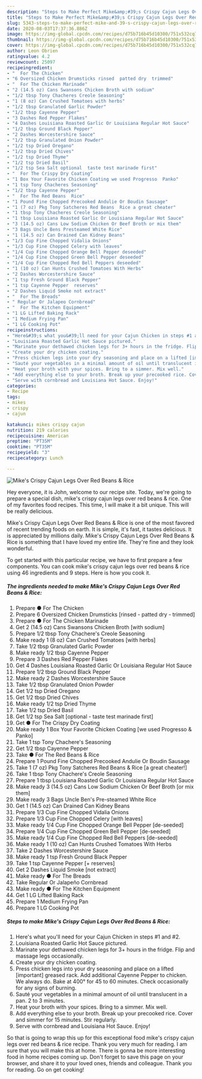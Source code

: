 ```yaml
---
description: "Steps to Make Perfect Mike&amp;#39;s Crispy Cajun Legs Over Red Beans &amp;amp; Rice"
title: "Steps to Make Perfect Mike&amp;#39;s Crispy Cajun Legs Over Red Beans &amp;amp; Rice"
slug: 5343-steps-to-make-perfect-mike-and-39-s-crispy-cajun-legs-over-red-beans-and-amp-rice
date: 2020-08-03T17:37:36.886Z
image: https://img-global.cpcdn.com/recipes/d75b716b45d10300/751x532cq70/mikes-crispy-cajun-legs-over-red-beans-rice-recipe-main-photo.jpg
thumbnail: https://img-global.cpcdn.com/recipes/d75b716b45d10300/751x532cq70/mikes-crispy-cajun-legs-over-red-beans-rice-recipe-main-photo.jpg
cover: https://img-global.cpcdn.com/recipes/d75b716b45d10300/751x532cq70/mikes-crispy-cajun-legs-over-red-beans-rice-recipe-main-photo.jpg
author: Leon Obrien
ratingvalue: 4.2
reviewcount: 25097
recipeingredient:
- "  For The Chicken"
- "6 Oversized Chicken Drumsticks rinsed  patted dry  trimmed"
- "  For The Chicken Marinade"
- "2 (14.5 oz) Cans Swansons Chicken Broth with sodium"
- "1/2 tbsp Tony Chacheres Creole Seasoning"
- "1 (8 oz) Can Crushed Tomatoes with herbs"
- "1/2 tbsp Granulated Garlic Powder"
- "1/2 tbsp Cayenne Pepper"
- "3 Dashes Red Pepper Flakes"
- "4 Dashes Louisiana Roasted Garlic Or Louisiana Regular Hot Sauce"
- "1/2 tbsp Ground Black Pepper"
- "2 Dashes Worcestershire Sauce"
- "1/2 tbsp Granulated Onion Powder"
- "1/2 tsp Dried Oregano"
- "1/2 tbsp Dried Chives"
- "1/2 tsp Dried Thyme"
- "1/2 tsp Dried Basil"
- "1/2 tsp Sea Salt optional  taste test marinade first"
- "  For The Crispy Dry Coating"
- "1 Box Your Favorite Chicken Coating we used Progresso  Panko"
- "1 tsp Tony Chacheres Seasoning"
- "1/2 tbsp Cayenne Pepper"
- "  For The Red Beans  Rice"
- "1 Pound Fine Chopped Precooked Andulie Or Boudin Sausage"
- "1 (7 oz) Pkg Tony Satcheres Red Beans  Rice a great cheater"
- "1 tbsp Tony Chacheres Creole Seasoning"
- "1 tbsp Louisiana Roasted Garlic Or Louisiana Regular Hot Sauce"
- "3 (14.5 oz) Cans Low Sodium Chicken Or Beef Broth or mix them"
- "3 Bags Uncle Bens Presteamed White Rice"
- "1 (14.5 oz) Can Drained Can Kidney Beans"
- "1/3 Cup Fine Chopped Vidalia Onions"
- "1/3 Cup Fine Chopped Celery with leaves"
- "1/4 Cup Fine Chopped Orange Bell Pepper deseeded"
- "1/4 Cup Fine Chopped Green Bell Pepper deseeded"
- "1/4 Cup Fine Chopped Red Bell Peppers deseeded"
- "1 (10 oz) Can Hunts Crushed Tomatoes With Herbs"
- "2 Dashes Worcestershire Sauce"
- "1 tsp Fresh Ground Black Pepper"
- "1 tsp Cayenne Pepper  reserves"
- "2 Dashes Liquid Smoke not extract"
- "  For The Breads"
- " Regular Or Jalapeo Cornbread"
- "  For The Kitchen Equipment"
- "1 LG Lifted Baking Rack"
- "1 Medium Frying Pan"
- "1 LG Cooking Pot"
recipeinstructions:
- "Here&#39;s what you&#39;ll need for your Cajun Chicken in steps #1 and #2."
- "Louisiana Roasted Garlic Hot Sauce pictured."
- "Marinate your dethawed chicken legs for 3+ hours in the fridge. Flip and massage legs occasionally."
- "Create your dry chicken coating."
- "Press chicken legs into your dry seasoning and place on a lifted [important] greased rack. Add additional Cayenne Pepper to chicken. We always do. Bake at 400° for 45 to 60 minutes. Check occasionally for any signs of burning."
- "Sauté your vegetables in a minimal amount of oil until translucent in a pan. 2 to 3 minutes."
- "Heat your broth with your spices. Bring to a simmer. Mix well."
- "Add everything else to your broth. Break up your precooked rice. Cover and simmer for 15 minutes. Stir regularly."
- "Serve with cornbread and Louisiana Hot Sauce. Enjoy!"
categories:
- Recipe
tags:
- mikes
- crispy
- cajun

katakunci: mikes crispy cajun 
nutrition: 219 calories
recipecuisine: American
preptime: "PT35M"
cooktime: "PT35M"
recipeyield: "3"
recipecategory: Lunch

---
```



![Mike&#39;s Crispy Cajun Legs Over Red Beans &amp; Rice](https://img-global.cpcdn.com/recipes/d75b716b45d10300/751x532cq70/mikes-crispy-cajun-legs-over-red-beans-rice-recipe-main-photo.jpg)

Hey everyone, it is John, welcome to our recipe site. Today, we're going to prepare a special dish, mike&#39;s crispy cajun legs over red beans &amp; rice. One of my favorites food recipes. This time, I will make it a bit unique. This will be really delicious.



Mike&#39;s Crispy Cajun Legs Over Red Beans &amp; Rice is one of the most favored of recent trending foods on earth. It is simple, it's fast, it tastes delicious. It is appreciated by millions daily. Mike&#39;s Crispy Cajun Legs Over Red Beans &amp; Rice is something that I have loved my entire life. They're fine and they look wonderful.


To get started with this particular recipe, we have to first prepare a few components. You can cook mike&#39;s crispy cajun legs over red beans &amp; rice using 46 ingredients and 9 steps. Here is how you cook it.

<!--inarticleads1-->

##### The ingredients needed to make Mike&#39;s Crispy Cajun Legs Over Red Beans &amp; Rice:

1. Prepare  ● For The Chicken
1. Prepare 6 Oversized Chicken Drumsticks [rinsed - patted dry - trimmed]
1. Prepare  ● For The Chicken Marinade
1. Get 2 (14.5 oz) Cans Swansons Chicken Broth [with sodium]
1. Prepare 1/2 tbsp Tony Chachere&#39;s Creole Seasoning
1. Make ready 1 (8 oz) Can Crushed Tomatoes [with herbs]
1. Take 1/2 tbsp Granulated Garlic Powder
1. Make ready 1/2 tbsp Cayenne Pepper
1. Prepare 3 Dashes Red Pepper Flakes
1. Get 4 Dashes Louisiana Roasted Garlic Or Louisiana Regular Hot Sauce
1. Prepare 1/2 tbsp Ground Black Pepper
1. Make ready 2 Dashes Worcestershire Sauce
1. Take 1/2 tbsp Granulated Onion Powder
1. Get 1/2 tsp Dried Oregano
1. Get 1/2 tbsp Dried Chives
1. Make ready 1/2 tsp Dried Thyme
1. Take 1/2 tsp Dried Basil
1. Get 1/2 tsp Sea Salt [optional - taste test marinade first]
1. Get  ● For The Crispy Dry Coating
1. Make ready 1 Box Your Favorite Chicken Coating [we used Progresso &amp; Panko]
1. Take 1 tsp Tony Chachere&#39;s Seasoning
1. Get 1/2 tbsp Cayenne Pepper
1. Take  ● For The Red Beans &amp; Rice
1. Prepare 1 Pound Fine Chopped Precooked Andulie Or Boudin Sausage
1. Take 1 (7 oz) Pkg Tony Satcheres Red Beans &amp; Rice [a great cheater!]
1. Take 1 tbsp Tony Chachere&#39;s Creole Seasoning
1. Prepare 1 tbsp Louisiana Roasted Garlic Or Louisiana Regular Hot Sauce
1. Make ready 3 (14.5 oz) Cans Low Sodium Chicken Or Beef Broth [or mix them]
1. Make ready 3 Bags Uncle Ben&#39;s Pre-steamed White Rice
1. Get 1 (14.5 oz) Can Drained Can Kidney Beans
1. Prepare 1/3 Cup Fine Chopped Vidalia Onions
1. Prepare 1/3 Cup Fine Chopped Celery [with leaves]
1. Make ready 1/4 Cup Fine Chopped Orange Bell Pepper [de-seeded]
1. Prepare 1/4 Cup Fine Chopped Green Bell Pepper [de-seeded]
1. Make ready 1/4 Cup Fine Chopped Red Bell Peppers [de-seeded]
1. Make ready 1 (10 oz) Can Hunts Crushed Tomatoes With Herbs
1. Take 2 Dashes Worcestershire Sauce
1. Make ready 1 tsp Fresh Ground Black Pepper
1. Take 1 tsp Cayenne Pepper [+ reserves]
1. Get 2 Dashes Liquid Smoke [not extract]
1. Make ready  ● For The Breads
1. Take  Regular Or Jalapeño Cornbread
1. Make ready  ● For The Kitchen Equipment
1. Get 1 LG Lifted Baking Rack
1. Prepare 1 Medium Frying Pan
1. Prepare 1 LG Cooking Pot




<!--inarticleads2-->

##### Steps to make Mike&#39;s Crispy Cajun Legs Over Red Beans &amp; Rice:

1. Here&#39;s what you&#39;ll need for your Cajun Chicken in steps #1 and #2.
1. Louisiana Roasted Garlic Hot Sauce pictured.
1. Marinate your dethawed chicken legs for 3+ hours in the fridge. Flip and massage legs occasionally.
1. Create your dry chicken coating.
1. Press chicken legs into your dry seasoning and place on a lifted [important] greased rack. Add additional Cayenne Pepper to chicken. We always do. Bake at 400° for 45 to 60 minutes. Check occasionally for any signs of burning.
1. Sauté your vegetables in a minimal amount of oil until translucent in a pan. 2 to 3 minutes.
1. Heat your broth with your spices. Bring to a simmer. Mix well.
1. Add everything else to your broth. Break up your precooked rice. Cover and simmer for 15 minutes. Stir regularly.
1. Serve with cornbread and Louisiana Hot Sauce. Enjoy!




So that is going to wrap this up for this exceptional food mike&#39;s crispy cajun legs over red beans &amp; rice recipe. Thank you very much for reading. I am sure that you will make this at home. There is gonna be more interesting food in home recipes coming up. Don't forget to save this page on your browser, and share it to your loved ones, friends and colleague. Thank you for reading. Go on get cooking!

